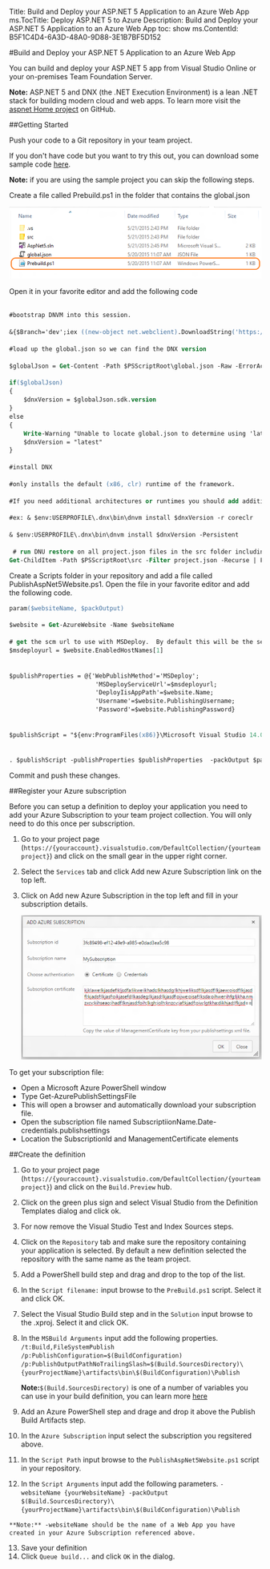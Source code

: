 Title: Build and Deploy your ASP.NET 5 Application to an Azure Web App
ms.TocTitle: Deploy ASP.NET 5 to Azure
Description: Build and Deploy your ASP.NET 5 Application to an Azure Web App
toc: show
ms.ContentId: B5F1C4D4-6A3D-48A0-9D88-3E1B7BF5D152

#Build and Deploy your ASP.NET 5 Application to an Azure Web App

You can build and deploy your ASP.NET 5 app from Visual Studio Online or your on-premises Team Foundation Server.

**Note:** ASP.NET 5 and DNX (the .NET Execution Environment) is a lean .NET stack for building modern cloud and web apps.
To learn more visit the [aspnet Home project](https://github.com/aspnet/Home) on GitHub.

##Getting Started

Push your code to a Git repository in your team project.

If you don't have code but you want to try this out, you can download some sample code [here](https://github.com/chrisrpatterson/TeamBuildAspNet5Sample).

**Note:** if you are using the sample project you can skip the following steps.

Create a file called Prebuild.ps1 in the folder that contains the global.json

![Prebuild.ps1](_img/BldPrebuildPs1File.png)

Open it in your favorite editor and add the following code

```ps

#bootstrap DNVM into this session.

&{$Branch='dev';iex ((new-object net.webclient).DownloadString('https://raw.githubusercontent.com/aspnet/Home/dev/dnvminstall.ps1'))}

#load up the global.json so we can find the DNX version

$globalJson = Get-Content -Path $PSScriptRoot\global.json -Raw -ErrorAction Ignore | ConvertFrom-Json -ErrorAction Ignore

if($globalJson)
{
    $dnxVersion = $globalJson.sdk.version
}
else
{
    Write-Warning "Unable to locate global.json to determine using 'latest'"
    $dnxVersion = "latest"
}

#install DNX

#only installs the default (x86, clr) runtime of the framework.

#If you need additional architectures or runtimes you should add additional calls

#ex: & $env:USERPROFILE\.dnx\bin\dnvm install $dnxVersion -r coreclr

& $env:USERPROFILE\.dnx\bin\dnvm install $dnxVersion -Persistent

 # run DNU restore on all project.json files in the src folder including 2>1 to redirect stderr to stdout for badly behaved tools
Get-ChildItem -Path $PSScriptRoot\src -Filter project.json -Recurse | ForEach-Object { & dnu restore $_.FullName 2>1 }


```
Create a Scripts folder in your repository and add a file called PublishAspNet5Website.ps1. Open the file in your favorite editor and add the following code.

```ps
param($websiteName, $packOutput)

$website = Get-AzureWebsite -Name $websiteName

# get the scm url to use with MSDeploy.  By default this will be the second in the array
$msdeployurl = $website.EnabledHostNames[1]


$publishProperties = @{'WebPublishMethod'='MSDeploy';
                        'MSDeployServiceUrl'=$msdeployurl;
                        'DeployIisAppPath'=$website.Name;
                        'Username'=$website.PublishingUsername;
                        'Password'=$website.PublishingPassword}


$publishScript = "${env:ProgramFiles(x86)}\Microsoft Visual Studio 14.0\Common7\IDE\Extensions\Microsoft\Web Tools\Publish\Scripts\default-publish.ps1"


. $publishScript -publishProperties $publishProperties  -packOutput $packOutput

```

Commit and push these changes.

##Register your Azure subscription

Before you can setup a definition to deploy your application you need to add your Azure Subscription to your team project collection.
You will only need to do this once per subscription.

1.  Go to your project page (`https://{youraccount}.visualstudio.com/DefaultCollection/{yourteamproject}`) and click on the small gear in the upper right corner.
2.  Select the `Services` tab and click Add new Azure Subscription link on the top left.
3.  Click on Add new Azure Subscription in the top left and fill in your subscription details.
    
    ![Azure Subscription Dialog](_img/BldAzureSubscriptionDialog.png)

To get your subscription file:

*   Open a Microsoft Azure PowerShell window
*   Type Get-AzurePublishSettingsFile
*   This will open a browser and automatically download your subscription file.
*   Open the subscription file named SubscriptiionName.Date-credentials.publishsettings
*   Location the SubscriptionId and ManagementCertificate elements

##Create the definition

1.  Go to your project page (`https://{youraccount}.visualstudio.com/DefaultCollection/{yourteamproject}`) and click on the `Build.Preview` hub.
2.  Click on the green plus sign and select Visual Studio from the Definition Templates dialog and click ok.
3.  For now remove the Visual Studio Test and Index Sources steps.
4.  Click on the `Repository` tab and make sure the repository containing your application is selected.
    By default a new definition selected the repository with the same name as the team project.
5.  Add a PowerShell build step and drag and drop to the top of the list.
6.  In the `Script filename:` input browse to the `PreBuild.ps1` script.
    Select it and click OK.
7.  Select the Visual Studio Build step and in the `Solution` input browse to the .xproj.
    Select it and click OK.
8.  In the `MSBuild Arguments` input add the following properties.
    `/t:Build,FileSystemPublish /p:PublishConfiguration=$(BuildConfiguration) /p:PublishOutputPathNoTrailingSlash=$(Build.SourcesDirectory)\{yourProjectName}\artifacts\bin\$(BuildConfiguration)\Publish`
    
    **Note:**`$(Build.SourcesDirectory)` is one of a number of variables you can use in your build definition, you can learn more [here](../scripts/variables.md)
9.  Add an Azure PowerShell step and drage and drop it above the Publish Build Artifacts step.
10.  In the `Azure Subscription` input select the subscription you regsitered above.
11.  In the `Script Path` input browse to the `PublishAspNet5Website.ps1` script in your repository.
12.  In the `Script Arguments` input add the following parameters.
    `-websiteName {yourWebsiteName} -packOutput $(Build.SourcesDirectory)\{yourProjectName}\artifacts\bin\$(BuildConfiguration)\Publish`
    
    **Note:** -websiteName should be the name of a Web App you have created in your Azure Subscription referenced above.
13.  Save your definition
14.  Click `Queue build...` and click `OK` in the dialog.



